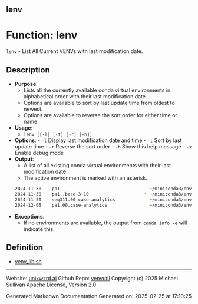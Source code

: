 ## lenv
# Function: lenv
`lenv` - List All Current VENVs with last modification date.
## Description
- **Purpose**: 
  - Lists all the currently available conda virtual environments in alphabetical order with
    their last modification date.
  - Options are available to sort by last update time from oldest to newest.
  - Options are available to reverse the sort order for either time or name.
- **Usage**: 
  - `lenv [[-l] [-t] [-r] [-h]]`
- **Options**: 
      - `-l`   Display last modification date and time
      - `-t`   Sort by last update time
      - `-r`   Reverse the sort order
      - `-h`   Show this help message
      - `-x`   Enable debug mode
- **Output**: 
  - A list of all existing conda virtual environments with their last modification date.
  - The active environment is marked with an asterisk.
  ```bash
  2024-11-30    pa1                                  ~/miniconda3/envs/pa1
  2024-11-30    pa1..base-3-10                     * ~/miniconda3/envs/pa1..base-3-10
  2024-11-30    seq311.00.case-analytics             ~/miniconda3/envs/seq311.00.case-analytics
  2024-12-05    pa1.00.case-analytics                ~/miniconda3/envs/pa1.00.case-analytics
  ```
- **Exceptions**: 
  - If no environments are available, the output from `conda info -e` will indicate this.

## Definition 

* [venv_lib.sh](../venv_lib_sh.md)
---

Website: [unixwzrd.ai](https://unixwzrd.ai)
Github Repo: [venvutil](https://github.com/unixwzrd/venvutil)
Copyright (c) 2025 Michael Sullivan
Apache License, Version 2.0

Generated Markdown Documentation
Generated on: 2025-02-25 at 17:10:25
